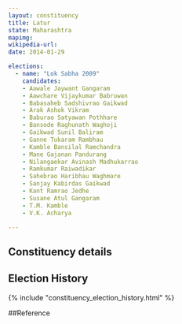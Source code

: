 ```yaml
---
layout: constituency
title: Latur
state: Maharashtra
mapimg: 
wikipedia-url: 
date: 2014-01-29

elections: 
  - name: "Lok Sabha 2009"
    candidates: 
    - Aawale Jaywant Gangaram 
    - Aawchare Vijaykumar Babruwan 
    - Babasaheb Sadshivrao Gaikwad 
    - Arak Ashok Vikram 
    - Baburao Satyawan Pothhare 
    - Bansode Raghunath Waghoji 
    - Gaikwad Sunil Baliram 
    - Ganne Tukaram Rambhau 
    - Kamble Bansilal Ramchandra 
    - Mane Gajanan Pandurang 
    - Nilangaekar Avinash Madhukarrao 
    - Ramkumar Raiwadikar 
    - Sahebrao Haribhau Waghmare 
    - Sanjay Kabirdas Gaikwad 
    - Kant Ramrao Jedhe 
    - Susane Atul Gangaram 
    - T.M. Kamble 
    - V.K. Acharya 

---
```

## Constituency details


## Election History
{% include "constituency_election_history.html" %}

##Reference
